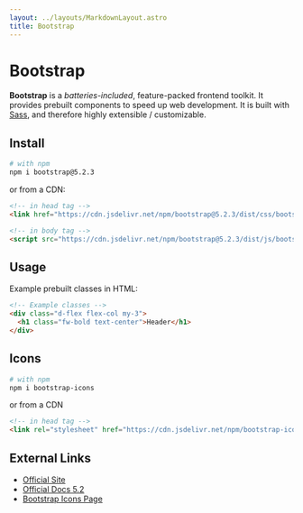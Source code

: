 ```yaml
---
layout: ../layouts/MarkdownLayout.astro
title: Bootstrap
---
```


# Bootstrap
**Bootstrap** is a *batteries-included*, feature-packed frontend toolkit. It 
provides prebuilt components to speed up web development. It is built with 
[Sass](./sass), and therefore highly extensible / customizable.

## Install
```bash
# with npm
npm i bootstrap@5.2.3
```
or from a CDN:
```html
<!-- in head tag -->
<link href="https://cdn.jsdelivr.net/npm/bootstrap@5.2.3/dist/css/bootstrap.min.css" rel="stylesheet" integrity="sha384-rbsA2VBKQhggwzxH7pPCaAqO46MgnOM80zW1RWuH61DGLwZJEdK2Kadq2F9CUG65" crossorigin="anonymous">

<!-- in body tag -->
<script src="https://cdn.jsdelivr.net/npm/bootstrap@5.2.3/dist/js/bootstrap.bundle.min.js" integrity="sha384-kenU1KFdBIe4zVF0s0G1M5b4hcpxyD9F7jL+jjXkk+Q2h455rYXK/7HAuoJl+0I4" crossorigin="anonymous"></script>
```

## Usage
Example prebuilt classes in HTML:
```html
<!-- Example classes -->
<div class="d-flex flex-col my-3">
  <h1 class="fw-bold text-center">Header</h1>
</div>
```

## Icons
```bash
# with npm
npm i bootstrap-icons
```
or from a CDN
```html
<!-- in head tag -->
<link rel="stylesheet" href="https://cdn.jsdelivr.net/npm/bootstrap-icons@1.10.2/font/bootstrap-icons.css">
```

## External Links
- [Official Site](https://getbootstrap.com/)
- [Official Docs 5.2](https://getbootstrap.com/docs/5.2/getting-started/introduction/)
- [Bootstrap Icons Page](https://icons.getbootstrap.com/)
